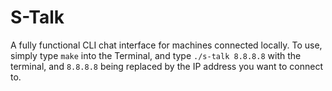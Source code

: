 # S-Talk
A fully functional CLI chat interface for machines connected locally. To use, simply type `make` into the Terminal, and type `./s-talk 8.8.8.8` with the terminal, and `8.8.8.8` being replaced by the IP address you want to connect to. 
